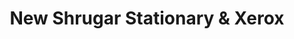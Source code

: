 ---
title: "New Shrugar Stationary & Xerox"
url: /bhandara/new-shrugar-stationary-und-xerox/
shop: Bücher
---